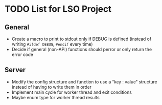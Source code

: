 # TODO List for LSO Project

## General
- Create a macro to print to stdout only if DEBUG is defined (instead of writing `#ifdef DEBUG`, `#endif` every time)
- Decide if general (non-API) functions should perror or only return the error code

## Server
- Modify the config structure and function to use a "key : value" structure instead of having to write them in order
- Implement main cycle for worker thread and exit conditions
- Maybe enum type for worker thread results